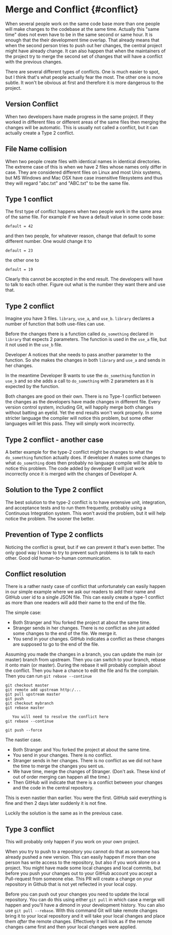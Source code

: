 # Merge and Conflict {#conflict}

When several people work on the same code base more than one people will make changes to the codebase at the same time. Actually this "same time" does not even have to be in the same second or same hour. It is enough that the their development time overlap. That already means that when the second person tries to push out her changes, the central project might have already change. It can also happen that when the maintainers of the project try to merge the second set of changes that will have a conflict with the previous changes.

There are several different types of conflicts. One is much easier to spot, but I think that's what people actually fear the most.
The other one is more subtle. It won't be obvious at first and therefore it is more dangerous to the project.

## Version Conflict

When two developers have made progress in the same project.
If they worked in different files or different areas of the same files then merging the changes will be automatic. This is usually not called a conflict, but it can actually create a Type 2 conflict.

## File Name collision

When two people create files with identical names in identical directories. The extreme case of this is when we have 2 files whose names only differ in case. They are considered different files on Linux and most Unix systems, but MS Windows and Mac OSX have case insensitive filesystems and thus they will regard "abc.txt" and "ABC.txt" to be the same file.


## Type 1 conflict

The first type of conflict happens when two people work in the same area of the same file. For example if we have a default value in some code base:

```
default = 42
```

and then two people, for whatever reason, change that default to some different number. One would change it to

```
default = 23
```

the other one to

```
default = 19
```

Clearly this cannot be accepted in the end result. The developers will have to talk to each other. Figure out what is the number they want there and use that.


## Type 2 conflict

Imagine you have 3 files. `library`, `use_a`, and `use_b`. 
`library` declares a number of function that both use-files can use. 

Before the changes there is a function called `do_something` declared in `library` that expects 2 parameters.
The function is used in the `use_a` file, but it not used in the `use_b` file.

Developer A notices that she needs to pass another parameter to the function. So she makes the changes in both `library` and `use_a`
and sends in her changes.

In the meantime Developer B wants to use the `do_something` function in `use_b` and so she adds a call to `do_something` with 2 parameters as it is expected by the function.

Both changes are good on their own. There is no Type-1 conflict between the changes as the developers have made changes in different file. Every version control system, including Git, will happily merge both changes without batting an eyelid. Yet the end results won't work properly. In some stricter language the compiler will notice this problem, but some other languages will let this pass. They will simply work incorrectly.

## Type 2 conflict - another case

A better example for the type-2 conflict might be changes to what the `do_something` function actually does. If developer A makes some changes to what `do_something` does then probably no language compile will be able to notice this problem. The code added by developer B will just work incorrectly once it is merged with the changes of Developer A.

## Solution to the Type 2 conflict

The best solution to the type-2 conflict is to have extensive unit, integration, and acceptance tests and to run them frequently, probably using a Continuous Integration system. This won't avoid the problem, but it will help notice the problem. The sooner the better.

## Prevention of Type 2 conflicts

Noticing the conflict is great, but if we can prevent it that's even better. The only good way I know to try to prevent such problems is to talk to each other. Good old human-to-human communication.

## Conflict resolution

There is a rather nasty case of conflict that unfortunately can easily happen in our simple example where we ask our readers to add their name and GitHub user id to a single JSON file. This can easily create a type-1 conflict as more than one readers will add their name to the end of the file. 


The simple case:

* Both Stranger and You forked the project at about the same time.
* Stranger sends in her changes. There is no conflict as she just added some changes to the end of the file. We merge it.
* You send in your changes. GitHub indicates a conflict as these changes are supposed to go to the end of the file.

Assuming you made the changes in a branch, you can update the main (or master) branch from upstream. Then you can switch to your branch, rebase it onto main (or master). During the rebase it will probably complain about the conflict. Then you have a chance to edit the file and fix the complain. Then you can run `git rebase --continue`

```
git checkout master
git remote add upstream http:/...
git pull upstream master
git push
git checkout mybranch
git rebase master

   You will need to resolve the conflict here
git rebase --continue

git push --force
```

The nastier case.

* Both Stranger and You forked the project at about the same time.
* You send in your changes. There is no conflict. 
* Stranger sends in her changes. There is no conflict as we did not have the time to merge the changes you sent us.
* We have time, merge the changes of Stranger. (Don't ask. These kind of out of order merging can happen all the time.)
* Then GitHub will indicate that there is a conflict between your changes and the code in the central repository.

This is even nastier than earlier. You were the first. GitHub said everything is fine and then 2 days later suddenly it is not fine.

Luckily the solution is the same as in the previous case. 

## Type 3 conflict

This will probably only happen if you work on your own project.

When you try to push to a repository you cannot do that as someone has already pushed a new version. This can easily happen if more than one person has write access to the repository, but also if you work alone on a project. You might have made some local changes and local commits, but before you push your changes out to your GitHub account you accept a Pull-request from someone else. This PR will create a change on your repository in Github that is not yet reflected in your local copy.

Before you can push out your changes you need to update the local repository.  You can do this using either `git pull` in which case a merge will happen and you'll have a dimond in your development history. You can also use `git pull --rebase`. With this command Git will take remote changes bring it to your local repository and it will take your local changes and place them *after* the remote changes. Effectively it will look as if the remote changes came first and then your local changes were applied.


